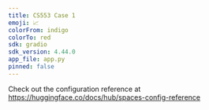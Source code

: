 ```yaml
---
title: CS553 Case 1
emoji: 📈
colorFrom: indigo
colorTo: red
sdk: gradio
sdk_version: 4.44.0
app_file: app.py
pinned: false
---
```


Check out the configuration reference at https://huggingface.co/docs/hub/spaces-config-reference

